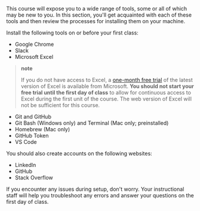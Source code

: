 <img style="display: none;" src="https://static.bc-edx.com/data/prework/m2/img/banner.jpg" alt="lesson banner" />

This course will expose you to a wide range of tools, some or all of which may be new to you. In this section, you'll get acquainted with each of these tools and then review the processes for installing them on your machine.

Install the following tools on or before your first class:

*   Google Chrome
*   Slack
*   Microsoft Excel

> **note**
>
> If you do not have access to Excel, a [one-month free trial](https://products.office.com/en-us/excel) of the latest version of Excel is available from Microsoft. **You should not start your free trial until the first day of class** to allow for continuous access to Excel during the first unit of the course. The web version of Excel will not be sufficient for this course.

*   Git and GitHub
*   Git Bash (Windows only) and Terminal (Mac only; preinstalled)
*   Homebrew (Mac only)
*   GitHub Token
*   VS Code

You should also create accounts on the following websites:

*   LinkedIn
*   GitHub
*   Stack Overflow

If you encounter any issues during setup, don't worry. Your instructional staff will help you troubleshoot any errors and answer your questions on the first day of class.

